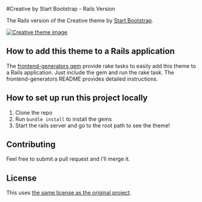 #Creative by Start Bootstrap - Rails Version

The Rails version of the Creative theme by [Start Bootstrap](http://startbootstrap.com/).

[![Creative theme image][2]][1]

  [1]: http://ironsummitmedia.github.io/startbootstrap-creative/
  [2]: https://raw.github.com/MrPowers/rails-startbootstrap-creative/blob/master/example_image.jpg (Creative theme)

## How to add this theme to a Rails application

The [frontend-generators gem](https://github.com/MrPowers/frontend-generators) provide rake tasks to easily add this theme to a Rails application.  Just include the gem and run the rake task.  The frontend-generators README provides detailed instructions.

## How to set up run this project locally

1. Clone the repo
2. Run `bundle install` to install the gems
3. Start the rails server and go to the root path to see the theme!

## Contributing

Feel free to submit a pull request and I'll merge it.

## License

This uses [the same license as the original project](https://github.com/IronSummitMedia/startbootstrap-creative#copyright-and-license).
